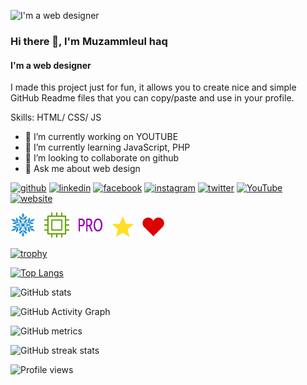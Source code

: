 ![I'm a web designer](https://scontent.fcgp17-1.fna.fbcdn.net/v/t1.6435-9/s960x960/229647103_115354524174079_827980486192850247_n.jpg?_nc_cat=100&ccb=1-5&_nc_sid=e3f864&_nc_ohc=fQqy3Hw4dLsAX9m_mBo&_nc_ht=scontent.fcgp17-1.fna&oh=6590f1cacda4c36a6f7b5b1db2c0048f&oe=6154980B)

### Hi there 👋, I'm Muzammleul haq
#### I'm a web designer

I made this project just for fun, it allows you to create nice and simple GitHub Readme files that you can copy/paste and use in your profile.

Skills: HTML/ CSS/  JS 

- 🔭 I’m currently working on YOUTUBE 
- 🌱 I’m currently learning JavaScript, PHP 
- 👯 I’m looking to collaborate on github 
- 💬 Ask me about web design 


[<img src='https://cdn.jsdelivr.net/npm/simple-icons@3.0.1/icons/github.svg' alt='github' height='40'>](https://github.com/https://github.com/settings/profile)  [<img src='https://cdn.jsdelivr.net/npm/simple-icons@3.0.1/icons/linkedin.svg' alt='linkedin' height='40'>](https://www.linkedin.com/in/https://www.linkedin.com/in/muzammelul-haq-7842ab1bb//)  [<img src='https://cdn.jsdelivr.net/npm/simple-icons@3.0.1/icons/facebook.svg' alt='facebook' height='40'>](https://www.facebook.com/https://www.facebook.com/MuzammelulHaq)  [<img src='https://cdn.jsdelivr.net/npm/simple-icons@3.0.1/icons/instagram.svg' alt='instagram' height='40'>](https://www.instagram.com/https://www.instagram.com/muzammelul.haq//)  [<img src='https://cdn.jsdelivr.net/npm/simple-icons@3.0.1/icons/twitter.svg' alt='twitter' height='40'>](https://twitter.com/https://twitter.com/MuzammelulH)  [<img src='https://cdn.jsdelivr.net/npm/simple-icons@3.0.1/icons/youtube.svg' alt='YouTube' height='40'>](https://www.youtube.com/channel/https://www.youtube.com/channel/UCnGU1PRQ3h2Di9Wuk1IgV1Q)  [<img src='https://cdn.jsdelivr.net/npm/simple-icons@3.0.1/icons/icloud.svg' alt='website' height='40'>](https://www.facebook.com/Muzammelul)  

<a href='https://archiveprogram.github.com/'><img src='https://raw.githubusercontent.com/acervenky/animated-github-badges/master/assets/acbadge.gif' width='40' height='40'></a> <a href='https://docs.github.com/en/developers'><img src='https://raw.githubusercontent.com/acervenky/animated-github-badges/master/assets/devbadge.gif' width='40' height='40'></a> <a href='https://github.com/pricing'><img src='https://raw.githubusercontent.com/acervenky/animated-github-badges/master/assets/pro.gif' width='40' height='40'></a> <a href='https://stars.github.com/'><img src='https://raw.githubusercontent.com/acervenky/animated-github-badges/master/assets/starbadge.gif' width='35' height='35'></a> <a href='https://docs.github.com/en/github/supporting-the-open-source-community-with-github-sponsors'><img src='https://raw.githubusercontent.com/acervenky/animated-github-badges/master/assets/sponsorbadge.gif' width='35' height='35'></a> 

[![trophy](https://github-profile-trophy.vercel.app/?username=https://github.com/settings/profile)](https://github.com/ryo-ma/github-profile-trophy)

[![Top Langs](https://github-readme-stats.vercel.app/api/top-langs/?username=https://github.com/settings/profile)](https://github.com/anuraghazra/github-readme-stats)

![GitHub stats](https://github-readme-stats.vercel.app/api?username=https://github.com/settings/profile&show_icons=true)  

![GitHub Activity Graph](https://activity-graph.herokuapp.com/graph?username=https://github.com/settings/profile)  

![GitHub metrics](https://metrics.lecoq.io/https://github.com/settings/profile)  

![GitHub streak stats](https://github-readme-streak-stats.herokuapp.com/?user=https://github.com/settings/profile)  

![Profile views](https://gpvc.arturio.dev/https://github.com/settings/profile)  
